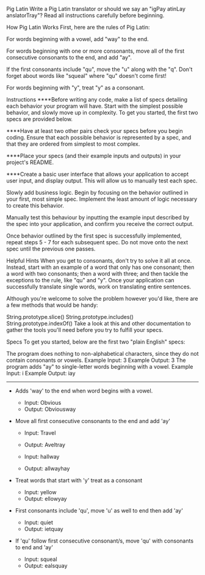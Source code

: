 Pig Latin
Write a Pig Latin translator or should we say an "igPay atinLay anslatorTray"? Read all instructions carefully before beginning.

How Pig Latin Works
First, here are the rules of Pig Latin:

For words beginning with a vowel, add "way" to the end.

For words beginning with one or more consonants, move all of the first consecutive consonants to the end, and add "ay".

If the first consonants include "qu", move the "u" along with the "q". Don't forget about words like "squeal" where "qu" doesn't come first!

For words beginning with "y", treat "y" as a consonant.

Instructions
****Before writing any code, make a list of specs detailing each behavior your program will have. Start with the simplest possible behavior, and slowly move up in complexity. To get you started, the first two specs are provided below.

****Have at least two other pairs check your specs before you begin coding. Ensure that each possible behavior is represented by a spec, and that they are ordered from simplest to most complex.

****Place your specs (and their example inputs and outputs) in your project's README.

****Create a basic user interface that allows your application to accept user input, and display output. This will allow us to manually test each spec.

Slowly add business logic. Begin by focusing on the behavior outlined in your first, most simple spec. Implement the least amount of logic necessary to create this behavior.

Manually test this behaviour by inputting the example input described by the spec into your application, and confirm you receive the correct output.

Once behavior outlined by the first spec is successfully implemented, repeat steps 5 - 7 for each subsequent spec. Do not move onto the next spec until the previous one passes.

Helpful Hints
When you get to consonants, don't try to solve it all at once. Instead, start with an example of a word that only has one consonant; then a word with two consonants; then a word with three; and then tackle the exceptions to the rule, like "qu" and "y". Once your application can successfully translate single words, work on translating entire sentences.

Although you're welcome to solve the problem however you'd like, there are a few methods that would be handy:

String.prototype.slice()
String.prototype.includes()
String.prototype.indexOf()
Take a look at this and other documentation to gather the tools you'll need before you try to fulfill your specs.

Specs
To get you started, below are the first two "plain English" specs:

The program does nothing to non-alphabetical characters, since they do not contain consonants or vowels.
Example Input: 3
Example Output: 3
The program adds "ay" to single-letter words beginning with a vowel.
Example Input: i
Example Output: iay

------------------------------------------

* Adds 'way' to the end when word begins with a vowel.
  * Input:  Obvious
  * Output: Obviousway

* Move all first consecutive consonants to the end and add 'ay'
  * Input:  Travel
  * Output: Aveltray

  * Input:  hallway
  * Output: allwayhay

* Treat words that start with 'y' treat as a consonant
  * Input:  yellow
  * Output: ellowyay

* First consonants include 'qu', move 'u' as well to end then add 'ay'
  * Input:  quiet
  * Output: ietquay

* If 'qu' follow first consecutive consonant/s, move 'qu' with consonants to end and 'ay'
  * Input:  squeal
  * Output: ealsquay
